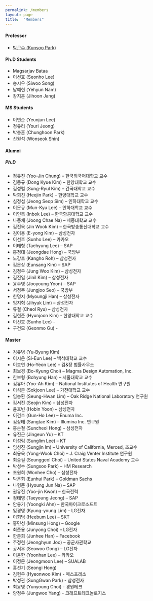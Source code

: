 ```yaml
---
permalink: /members
layout: page
title:  "Members"
---
```


#### Professor
- [박근수 (Kunsoo Park)](/professor)
 
#### Ph.D Students
- Magsarjav Bataa
- 이선호 (Seonho Lee)  
- 송시우 (Siwoo Song)  
- 남예현 (Yehyun Nam)
- 장지훈 (Jihoon Jang)

#### MS Students
- 이연준 (Yeunjun Lee)
- 정유리 (Youri Jeong)
- 박충훈 (Chunghoon Park)
- 신원석 (Wonseok Shin)

#### Alumni
##### Ph.D
- 정유진 (Yoo-Jin Chung) – 한국외국어대학교 교수
- 김동규 (Dong Kyue Kim) – 한양대학교 교수
- 김성렬 (Sung-Ryul Kim) – 건국대학교 교수
- 박희진 (Heejin Park) – 한양대학교 교수
- 심정섭 (Jeong Seop Sim) – 인하대학교 교수
- 이문규 (Mun-Kyu Lee) – 인하대학교 교수
- 이인복 (Inbok Lee) – 한국항공대학교 교수
- 나중채 (Joong Chae Na) – 세종대학교 교수
- 김진욱 (Jin Wook Kim) – 한국방송통신대학교 교수
- 김이용 (E-yong Kim) – 삼성전자
- 이선호 (Sunho Lee) – 카카오
- 이태형 (Taehyung Lee) – SAP
- 홍정대 (Jeongdae Hong) – 국방부
- 노강호 (Kangho Roh) – 삼성전자
- 김은상 (Eunsang Kim) – SAP
- 김정우 (Jung Woo Kim) – 삼성전자
- 김진일 (Jinil Kim) – 삼성전자
- 윤주영 (Jooyoung Yoon) – SAP
- 서정주 (Jungjoo Seo) – 국방부
- 한명지 (Myoungji Han) – 삼성전자
- 임지혁 (Jihyuk Lim) – 삼성전자
- 류철 (Cheol Ryu) – 삼성전자
- 김현준 (Hyunjoon Kim) - 한양대학교 교수 
- 이선호 (Sunho Lee) -
- 구건모 (Geonmo Gu) -


#### Master
- 김유병 (Yu-Byung Kim)
- 이시은 (Si-Eun Lee) – 백석대학교 교수
- 이호연 (Ho-Yeon Lee) – 김&장 법률사무소
- 최보경 (Bo-Kyung Choi) – Magma Design Automation, Inc.
- 한보형 (Bohyung Han) – 서울대학교 교수
- 김유아 (Yoo-Ah Kim) – National Institutes of Health 연구원 
- 이석준 (Sokjoon Lee) – 가천대학교 교수
- 임승환 (Seung-Hwan Lim) – Oak Ridge National Laboratory 연구원
- 김서진 (Seojin Kim) – 삼성전자
- 윤호빈 (Hobin Yoon) – 삼성전자
- 이건호 (Gun-Ho Lee) – Enuma Inc.
- 김상태 (Sangtae Kim) – Illumina Inc. 연구원
- 홍순철 (Suncheol Hong) – 삼성전자
- 유진근 (Jingeun Yu) – KT
- 이성림 (Sunglim Lee) – KT
- 임성진 (Sungjin Im) – University of California, Merced, 조교수
- 최용욱 (Yong-Wook Choi) – J. Craig Venter Institute 연구원
- 최승걸 (Seunggeol Choi) – United States Naval Academy 교수
- 박성수 (Sungsoo Park) – HM Research
- 조원희 (Wonhee Cho) – 삼성전자
- 박은희 (Eunhui Park) – Goldman Sachs
- 나형준 (Hyoung Jun Na) – SAP
- 권유진 (Yoo-jin Kwon) – 한국전력
- 정태영 (Taeyoung Jeong) – SAP
- 안융기 (Yoongki Ahn) – 한국마이크로소프트
- 임경영 (Kyung-young Lim) – LG전자
- 이희범 (Heebum Lee) – SKT
- 홍민성 (Minsung Hong) – Google
- 최준용 (Junyong Choi) – LG전자
- 한준희 (Junhee Han) – Facebook
- 주정현 (Jeonghyun Joo) – 공군사관학교
- 공서우 (Seowoo Gong) – LG전자
- 이윤한 (Yoonhan Lee) – 카카오
- 이정문 (Jeongmoon Lee) – SUALAB
- 홍선기 (Seongi Hong)
- 김현우 (Hyeonwoo Kim) - 매스프레소
- 박성관 (SungGwan Park) - 삼성전자
- 최윤영 (Yunyoung Choi) - 경원테크
- 양정우 (Jungwoo Yang) - 크래프트테크놀로지스

